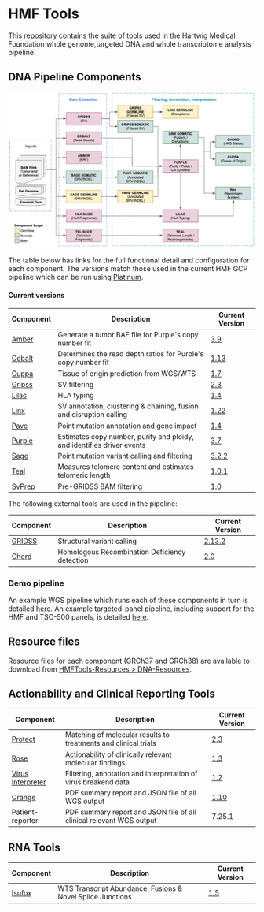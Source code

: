 # HMF Tools

This repository contains the suite of tools used in the Hartwig Medical Foundation whole genome,targeted DNA and whole transcriptome analysis pipeline.  

## DNA Pipeline Components

![HMF_Pipeline](./pipeline/hmf_tools_pipeline.png)

The table below has links for the full functional detail and configuration for each component. The versions match those used in the current HMF GCP pipeline which can be run using [Platinum](https://github.com/hartwigmedical/platinum).

#### Current versions
Component | Description                                                            | Current Version
---|------------------------------------------------------------------------|---
[Amber](./amber/README.md) | Generate a tumor BAF file for Purple's copy number fit                 | [3.9](https://github.com/hartwigmedical/hmftools/releases/tag/amber-v3.9)
[Cobalt](./cobalt/README.md) | Determines the read depth ratios for Purple's copy number fit          | [1.13](https://github.com/hartwigmedical/hmftools/releases/tag/cobalt-v1.13)
[Cuppa](./cuppa/README.md) | Tissue of origin prediction from WGS/WTS                               | [1.7](https://github.com/hartwigmedical/hmftools/releases/tag/cuppa-v1.7)
[Gripss](./gripss/README.md) | SV filtering                                                           | [2.3](https://github.com/hartwigmedical/hmftools/releases/tag/gripss-v2.3.2) 
[Lilac](./lilac/README.md) | HLA typing                                                             | [1.4](https://github.com/hartwigmedical/hmftools/releases/tag/lilac-v1.4.1)
[Linx](./linx/README.md) | SV annotation, clustering & chaining, fusion and disruption calling    | [1.22](https://github.com/hartwigmedical/hmftools/releases/tag/linx-v1.22)
[Pave](./pave/README.md) | Point mutation annotation and gene impact                              | [1.4](https://github.com/hartwigmedical/hmftools/releases/tag/pave-v1.4)
[Purple](./purple/README.md) | Estimates copy number, purity and ploidy, and identifies driver events | [3.7](https://github.com/hartwigmedical/hmftools/releases/tag/purple-v3.7.2)
[Sage](./sage/README.md) | Point mutation variant calling and filtering                           | [3.2.2](https://github.com/hartwigmedical/hmftools/releases/tag/sage-v3.2.2)
[Teal](./teal/README.md) | Measures telomere content and estimates telomeric length               | [1.0.1](https://github.com/hartwigmedical/hmftools/releases/tag/teal-v1.0.1)
[SvPrep](./sv-prep/README.md) | Pre-GRIDSS BAM filtering | [1.0](https://github.com/hartwigmedical/hmftools/releases/tag/sv-prep-v1.0.1)

The following external tools are used in the pipeline:

Component | Description | Current Version
---|---|---
[GRIDSS](https://github.com/PapenfussLab/gridss) | Structural variant calling | [2.13.2](https://github.com/PapenfussLab/gridss/releases/tag/v2.13.2)
[Chord](https://github.com/UMCUGenetics/CHORD) | Homologous Recombination Deficiency detection | [2.0](https://github.com/UMCUGenetics/CHORD/releases/tag/2.00)


### Demo pipeline
An example WGS pipeline which runs each of these components in turn is detailed [here](./pipeline/README_WGS.md).
An example targeted-panel pipeline, including support for the HMF and TSO-500 panels, is detailed [here](./pipeline/README_PANEL.md).

## Resource files
Resource files for each component (GRCh37 and GRCh38) are available to download from [HMFTools-Resources > DNA-Resources](https://console.cloud.google.com/storage/browser/hmf-public/HMFtools-Resources/dna_pipeline/). 

## Actionability and Clinical Reporting Tools

Component | Description                                                          | Current Version
---|----------------------------------------------------------------------|--- 
[Protect](https://github.com/hartwigmedical/oncoact/tree/master/protect/README.md) | Matching of molecular results to treatments and clinical trials      | [2.3](https://github.com/hartwigmedical/hmftools/releases/tag/protect-v2.3)
[Rose](https://github.com/hartwigmedical/oncoact/tree/master/rose/README.md) | Actionability of clinically relevant molecular findings              | [1.3](https://github.com/hartwigmedical/hmftools/releases/tag/rose-v1.3)
[Virus Interpreter](./virus-interpreter/README.md) | Filtering, annotation and interpretation of virus breakend data      | [1.2](https://github.com/hartwigmedical/hmftools/releases/tag/virus-interpreter-v1.2)
[Orange](./orange/README.md) | PDF summary report and JSON file of all WGS output                   | [1.10](https://github.com/hartwigmedical/hmftools/releases/tag/orange-v1.10)
Patient-reporter | PDF summary report and JSON file of all clinical relevant WGS output | 7.25.1

## RNA Tools

Component | Description | Current Version
---|---|---
[Isofox](./isofox/README.md) | WTS Transcript Abundance, Fusions & Novel Splice Junctions | [1.5](https://github.com/hartwigmedical/hmftools/releases/tag/isofox-v1.5)


